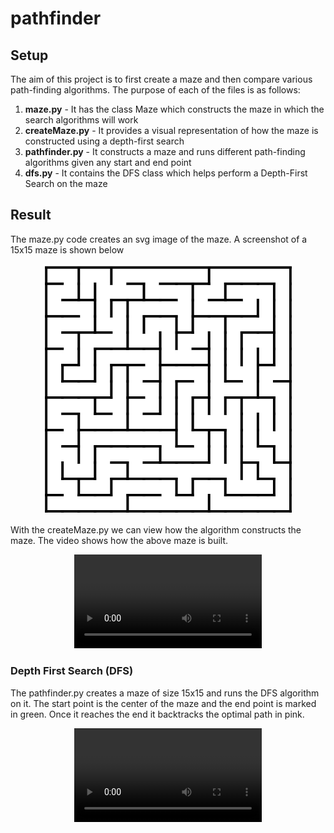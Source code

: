 # pathfinder

## Setup

The aim of this project is to first create a maze and then compare various path-finding algorithms. The purpose of each of the files is as follows:

1. **maze.py** - It has the class Maze which constructs the maze in which the search algorithms will work
2. **createMaze.py** - It provides a visual representation of how the maze is constructed using a depth-first search
3. **pathfinder.py** - It constructs a maze and runs different path-finding algorithms given any start and end point
4. **dfs.py** - It contains the DFS class which helps perform a Depth-First Search on the maze

## Result

The maze.py code creates an svg image of the maze. A screenshot of a 15x15 maze is shown below

<p align="center">
  <img width="400" src="images/maze_10_10.png">
</p>

With the createMaze.py we can view how the algorithm constructs the maze. The video shows how the above maze is built.

<div align="center">
<video src='https://github.com/Bhuyashi/pathfinder/assets/28145026/4fc3dae7-fd64-4ddb-8ca5-f9761b191d89' />
</div>

### Depth First Search (DFS)

The pathfinder.py creates a maze of size 15x15 and runs the DFS algorithm on it. The start point is the center of the maze and the end point is marked in green. Once it reaches the end it backtracks the optimal path in pink.

<div align="center">
<video src='https://github.com/Bhuyashi/pathfinder/assets/28145026/8234b6c8-8462-4aae-a621-884812a7033e' />
</div>



